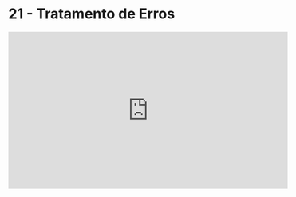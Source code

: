 # 21 - Tratamento de Erros

<iframe 
        width="560" 
        height="315" 
        src="https://www.youtube.com/embed/iu8fqLFCXQo" 
        title="YouTube video player" 
        frameborder="0" 
        allow="accelerometer; autoplay; clipboard-write; encrypted-media; gyroscope; picture-in-picture" 
        allowfullscreen
        >
</iframe>

